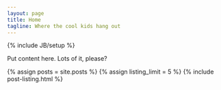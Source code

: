 ```yaml
---
layout: page
title: Home
tagline: Where the cool kids hang out
---
```

{% include JB/setup %}

Put content here. Lots of it, please?

{% assign posts = site.posts %}
{% assign listing_limit = 5 %}
{% include post-listing.html %}